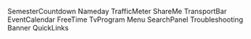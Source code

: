 SemesterCountdown
Nameday
TrafficMeter
ShareMe
TransportBar
EventCalendar
FreeTime
TvProgram
Menu
SearchPanel
Troubleshooting
Banner
QuickLinks